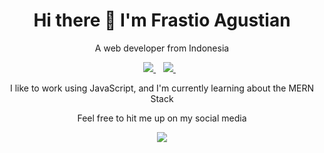 <h1 align='center'>
  Hi there 👋 I'm Frastio Agustian
</h1>

<p align='center'>
  A web developer from Indonesia
</p>

<p align='center'>
  
  <a href="https://id.linkedin.com/in/frastio-agustian-12a494169">
    <img src="https://img.shields.io/badge/linkedin-%230077B5.svg?&style=for-the-badge&logo=linkedin&logoColor=white" />
  </a>&nbsp;&nbsp;
  <a href="https://instagram.com/frastio10">
    <img src="https://img.shields.io/badge/instagram-%23E4405F.svg?&style=for-the-badge&logo=instagram&logoColor=white" />        
  </a>&nbsp;&nbsp;
  
</p>

<p align='center'>I like to work using JavaScript, and I'm currently learning about the MERN Stack </p>
<p align='center'>Feel free to hit me up on my social media </p>

<p align='center'>
  <a href="#"><img src="https://github-readme-stats.vercel.app/api/top-langs/?username=frastio10"/></a>
<!--   <a href="#"><img src="https://github-readme-stats.vercel.app/api?username=frastio10"/></a> -->
</p>
